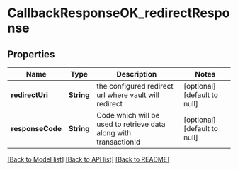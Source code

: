 # CallbackResponseOK_redirectResponse

## Properties

| Name             | Type       | Description                                                       | Notes                        |
| ---------------- | ---------- | ----------------------------------------------------------------- | ---------------------------- |
| **redirectUri**  | **String** | the configured redirect url where vault will redirect             | [optional] [default to null] |
| **responseCode** | **String** | Code which will be used to retrieve data along with transactionId | [optional] [default to null] |

[[Back to Model list]](../README.md#documentation-for-models) [[Back to API list]](../README.md#documentation-for-api-endpoints) [[Back to README]](../README.md)
